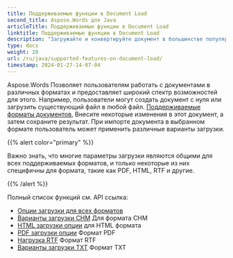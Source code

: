 ```yaml
---
title: Поддерживаемые функции в Document Load
second_title: Aspose.Words для Java
articleTitle: Поддерживаемые функции в Document Load
linktitle: Поддерживаемые функции в Document Load
description: "Загружайте и конвертируйте документ в большинстве популярных форматов и поддерживает множество различных форматов. Microsoft Word особенности."
type: docs
weight: 20
url: /ru/java/supported-features-on-document-load/
timestamp: 2024-01-27-14-07-04
---
```


Aspose.Words Позволяет пользователям работать с документами в различных форматах и предоставляет широкий спектр возможностей для этого. Например, пользователи могут создать документ с нуля или загрузить существующий файл в любой файл. [Поддерживаемые форматы документов](/words/ru/java/supported-document-formats/), Внесите некоторые изменения в этот документ, а затем сохраните результат. При импорте документа в выбранном формате пользователь может применить различные варианты загрузки.

{{% alert color="primary" %}}

Важно знать, что многие параметры загрузки являются общими для всех поддерживаемых форматов, и только некоторые из них специфичны для формата, такие как PDF, HTML, RTF и другие.

{{% /alert %}}

Полный список функций см. API ссылка:

- [Опции загрузки для всех форматов](https://reference.aspose.com/words/java/com.aspose.words/loadoptions/)
- [Варианты загрузки CHM](https://reference.aspose.com/words/java/com.aspose.words/chmloadoptions/) Для формата CHM
- [HTML загрузки опции](https://reference.aspose.com/words/java/com.aspose.words/htmlloadoptions/) для HTML формата
- [PDF загрузки опции](https://reference.aspose.com/words/java/com.aspose.words/pdfloadoptions/) Формат PDF
- [Нагрузка RTF](https://reference.aspose.com/words/java/com.aspose.words/rtfloadoptions/) Формат RTF
- [Варианты загрузки TXT](https://reference.aspose.com/words/java/com.aspose.words/txtloadoptions/) Формат TXT
